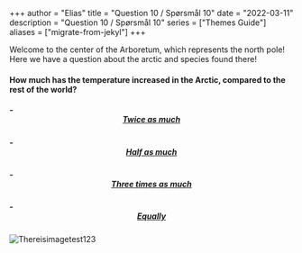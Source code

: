 +++
author = "Elias"
title = "Question 10 / Spørsmål 10"
date = "2022-03-11"
description = "Question 10 / Spørsmål 10"
series = ["Themes Guide"]
aliases = ["migrate-from-jekyl"]
+++

Welcome to the center of the Arboretum, which represents the north pole! Here we have a question about the arctic and species found there!

#### How much has the temperature increased in the Arctic, compared to the rest of the world?

##### - <center> [Twice as much](https://biodivgame.github.io/archive/question-1_10_false/wrong-answer/) </center>
##### - <center> [Half as much](https://biodivgame.github.io/archive/question-1_10_false/wrong-answer/) </center>
##### - <center> [Three times as much](https://biodivgame.github.io/archive/question-1_10_correct/right-answer/) </center>
##### - <center> [Equally](https://biodivgame.github.io/archive/question-1_10_false/wrong-answer/) </center>


![Thereisimagetest123](/img/north-pole.jpg)	